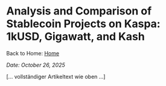 # Analysis and Comparison of Stablecoin Projects on Kaspa: 1kUSD, Gigawatt, and Kash

Back to Home: [Home](/1kUSD/)

*Date: October 26, 2025*

[... vollständiger Artikeltext wie oben ...]
